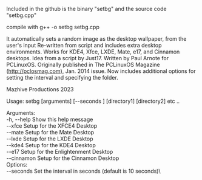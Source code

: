 Included in the github is the binary "setbg"
and the source code "setbg.cpp"

compile with g++ -o setbg setbg.cpp

It automatically sets a random image as the desktop wallpaper,
from the user's input
Re-written from script and includes extra desktop environments.
Works for KDE4, Xfce, LXDE, Mate, e17, and Cinnamon desktops.
Idea from a script by Just17. Written by Paul Arnote for PCLinuxOS.
Originally published in The PCLinuxOS Magazine (http://pclosmag.com), Jan. 2014 issue.
Now includes additional options for setting the interval and specifying the folder.

Mazhive Productions 2023

Usage: setbg [arguments] [--seconds <seconds>] [directory1] [directory2] etc .. 

Arguments:\
-h, --help      Show this help message\
--xfce          Setup for the XFCE4 Desktop\
--mate          Setup for the Mate Desktop\
--lxde          Setup for the LXDE Desktop\
--kde4          Setup for the KDE4 Desktop\
--e17           Setup for the Enlightenment Desktop\
--cinnamon      Setup for the Cinnamon Desktop\
Options:\
--seconds <seconds>    Set the interval in seconds (default is 10 seconds)\
